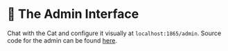 # :yarn: The Admin Interface

Chat with the Cat and configure it visually at `localhost:1865/admin`.
Source code for the admin can be found [here](https://github.com/cheshire-cat-ai/admin-vue).
